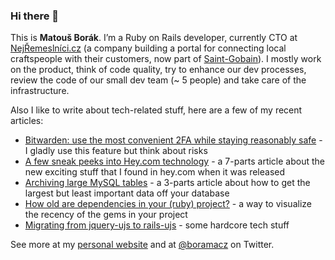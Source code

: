 ### Hi there 👋

This is **Matouš Borák**. I’m a Ruby on Rails developer, currently CTO at [NejŘemeslníci.cz](https://www.nejremeslnici.cz) (a company building a portal for connecting local craftspeople with their customers, now part of [Saint-Gobain](https://www.saint-gobain.com/en)). I mostly work on the product, think of code quality, try to enhance our dev processes, review the code of our small dev team (~ 5 people) and take care of the infrastructure.

Also I like to write about tech-related stuff, here are a few of my recent articles:

- [Bitwarden: use the most convenient 2FA while staying reasonably safe](https://dev.to/borama/bitwarden-use-the-most-convenient-2fa-while-staying-reasonably-safe-13ee) - I gladly use this feature but think about risks
- [A few sneak peeks into Hey.com technology](https://dev.to/borama/a-few-sneak-peeks-into-hey-com-technology-i-intro-4bjg) - a 7-parts article about the new exciting stuff that I found in hey.com when it was released
- [Archiving large MySQL tables](https://dev.to/nejremeslnici/archiving-large-mysql-tables-part-i-intro-4im1) - a 3-parts article about how to get the largest but least important data off your database
- [How old are dependencies in your (ruby) project?](https://dev.to/nejremeslnici/how-old-are-dependencies-in-your-ruby-project-3jia) - a way to visualize the recency of the gems in your project
- [Migrating from jquery-ujs to rails-ujs](https://dev.to/nejremeslnici/migrating-from-jquery-ujs-to-rails-ujs-k9m) - some hardcore tech stuff

See more at my [personal website](https://www.platanus.cz) and at [@boramacz](https://twitter.com/boramacz) on Twitter.

